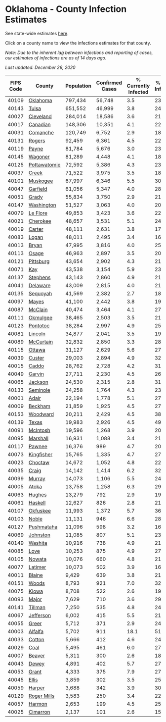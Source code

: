 # Oklahoma - County Infection Estimates

See state-wide estimates [here](/infections/us-ok).

Click on a county name to view the infections estimates for that county.

*Note: Due to the inherent lag between infections and reporting of cases, our estimates of infections are as of 14 days ago.*

*Last updated: December 29, 2020*

|   FIPS Code |                       County |   Population |   Confirmed Cases |   % Currently Infected |   % Total Infected |
|-------------|------------------------------|--------------|-------------------|------------------------|--------------------|
|       40109 |         [Oklahoma](oklahoma) |      797,434 |            56,748 |                    3.5 |               23.7 |
|       40143 |               [Tulsa](tulsa) |      651,552 |            46,999 |                    3.8 |               24.0 |
|       40027 |       [Cleveland](cleveland) |      284,014 |            18,586 |                    3.6 |               21.9 |
|       40017 |         [Canadian](canadian) |      148,306 |            10,351 |                    4.1 |               22.8 |
|       40031 |         [Comanche](comanche) |      120,749 |             6,752 |                    2.9 |               18.5 |
|       40131 |             [Rogers](rogers) |       92,459 |             6,361 |                    4.5 |               22.3 |
|       40119 |               [Payne](payne) |       81,784 |             5,676 |                    3.0 |               23.0 |
|       40145 |           [Wagoner](wagoner) |       81,289 |             4,448 |                    4.1 |               18.1 |
|       40125 | [Pottawatomie](pottawatomie) |       72,592 |             5,386 |                    4.3 |               23.7 |
|       40037 |               [Creek](creek) |       71,522 |             3,975 |                    3.5 |               18.7 |
|       40101 |         [Muskogee](muskogee) |       67,997 |             6,346 |                    5.5 |               30.5 |
|       40047 |         [Garfield](garfield) |       61,056 |             5,347 |                    4.0 |               28.3 |
|       40051 |               [Grady](grady) |       55,834 |             3,750 |                    2.9 |               21.8 |
|       40147 |     [Washington](washington) |       51,527 |             3,063 |                    4.0 |               20.6 |
|       40079 |         [Le Flore](le-flore) |       49,853 |             3,423 |                    3.6 |               22.2 |
|       40021 |         [Cherokee](cherokee) |       48,657 |             3,531 |                    5.1 |               24.0 |
|       40019 |             [Carter](carter) |       48,111 |             2,631 |                    3.8 |               17.5 |
|       40083 |               [Logan](logan) |       48,011 |             2,495 |                    3.4 |               16.5 |
|       40013 |               [Bryan](bryan) |       47,995 |             3,816 |                    4.0 |               25.8 |
|       40113 |               [Osage](osage) |       46,963 |             2,897 |                    3.5 |               20.6 |
|       40121 |       [Pittsburg](pittsburg) |       43,654 |             2,902 |                    4.3 |               21.1 |
|       40071 |                   [Kay](kay) |       43,538 |             3,154 |                    5.9 |               23.7 |
|       40137 |         [Stephens](stephens) |       43,143 |             2,860 |                    4.9 |               21.1 |
|       40041 |         [Delaware](delaware) |       43,009 |             2,815 |                    4.0 |               21.8 |
|       40135 |         [Sequoyah](sequoyah) |       41,569 |             2,382 |                    2.7 |               18.8 |
|       40097 |               [Mayes](mayes) |       41,100 |             2,442 |                    3.8 |               19.3 |
|       40087 |           [McClain](mcclain) |       40,474 |             3,464 |                    4.1 |               27.6 |
|       40111 |         [Okmulgee](okmulgee) |       38,465 |             2,503 |                    3.5 |               21.4 |
|       40123 |         [Pontotoc](pontotoc) |       38,284 |             2,997 |                    4.9 |               25.1 |
|       40081 |           [Lincoln](lincoln) |       34,877 |             2,041 |                    3.5 |               19.1 |
|       40089 |       [McCurtain](mccurtain) |       32,832 |             2,850 |                    3.3 |               28.6 |
|       40115 |             [Ottawa](ottawa) |       31,127 |             2,629 |                    5.6 |               27.8 |
|       40039 |             [Custer](custer) |       29,003 |             2,894 |                    4.9 |               32.0 |
|       40015 |               [Caddo](caddo) |       28,762 |             2,728 |                    4.2 |               31.0 |
|       40049 |             [Garvin](garvin) |       27,711 |             2,230 |                    4.5 |               26.2 |
|       40065 |           [Jackson](jackson) |       24,530 |             2,315 |                    2.8 |               31.5 |
|       40133 |         [Seminole](seminole) |       24,258 |             1,764 |                    4.3 |               23.5 |
|       40001 |               [Adair](adair) |       22,194 |             1,778 |                    5.1 |               27.4 |
|       40009 |           [Beckham](beckham) |       21,859 |             1,925 |                    4.5 |               27.6 |
|       40153 |         [Woodward](woodward) |       20,211 |             2,429 |                    4.5 |               38.7 |
|       40139 |               [Texas](texas) |       19,983 |             2,926 |                    4.5 |               49.5 |
|       40091 |         [McIntosh](mcintosh) |       19,596 |             1,268 |                    3.9 |               20.5 |
|       40095 |         [Marshall](marshall) |       16,931 |             1,088 |                    3.4 |               21.0 |
|       40117 |             [Pawnee](pawnee) |       16,376 |               989 |                    4.7 |               20.7 |
|       40073 |     [Kingfisher](kingfisher) |       15,765 |             1,335 |                    4.7 |               27.4 |
|       40023 |           [Choctaw](choctaw) |       14,672 |             1,052 |                    4.8 |               22.8 |
|       40035 |               [Craig](craig) |       14,142 |             1,414 |                    6.2 |               32.7 |
|       40099 |             [Murray](murray) |       14,073 |             1,106 |                    5.5 |               24.5 |
|       40005 |               [Atoka](atoka) |       13,758 |             1,258 |                    6.3 |               29.6 |
|       40063 |             [Hughes](hughes) |       13,279 |               792 |                    2.9 |               19.4 |
|       40061 |           [Haskell](haskell) |       12,627 |               826 |                    2.8 |               21.2 |
|       40107 |         [Okfuskee](okfuskee) |       11,993 |             1,372 |                    5.7 |               36.6 |
|       40103 |               [Noble](noble) |       11,131 |               946 |                    6.6 |               28.1 |
|       40127 |     [Pushmataha](pushmataha) |       11,096 |               598 |                    3.2 |               16.9 |
|       40069 |         [Johnston](johnston) |       11,085 |               807 |                    5.1 |               23.4 |
|       40149 |           [Washita](washita) |       10,916 |               738 |                    4.9 |               21.2 |
|       40085 |                 [Love](love) |       10,253 |               875 |                    4.9 |               27.4 |
|       40105 |             [Nowata](nowata) |       10,076 |               660 |                    4.8 |               21.9 |
|       40077 |           [Latimer](latimer) |       10,073 |               502 |                    3.9 |               16.1 |
|       40011 |             [Blaine](blaine) |        9,429 |               639 |                    3.8 |               21.4 |
|       40151 |               [Woods](woods) |        8,793 |               921 |                    7.0 |               32.5 |
|       40075 |               [Kiowa](kiowa) |        8,708 |               522 |                    2.6 |               19.8 |
|       40093 |               [Major](major) |        7,629 |               710 |                    3.6 |               29.9 |
|       40141 |           [Tillman](tillman) |        7,250 |               535 |                    4.8 |               24.1 |
|       40067 |       [Jefferson](jefferson) |        6,002 |               415 |                    5.5 |               21.7 |
|       40055 |               [Greer](greer) |        5,712 |               371 |                    2.9 |               24.9 |
|       40003 |           [Alfalfa](alfalfa) |        5,702 |               911 |                   18.1 |               51.2 |
|       40033 |             [Cotton](cotton) |        5,666 |               412 |                    4.6 |               24.2 |
|       40029 |                 [Coal](coal) |        5,495 |               461 |                    6.0 |               27.0 |
|       40007 |             [Beaver](beaver) |        5,311 |               300 |                    2.6 |               18.6 |
|       40043 |               [Dewey](dewey) |        4,891 |               402 |                    5.7 |               27.1 |
|       40053 |               [Grant](grant) |        4,333 |               375 |                    7.9 |               27.6 |
|       40045 |               [Ellis](ellis) |        3,859 |               302 |                    3.5 |               25.6 |
|       40059 |             [Harper](harper) |        3,688 |               342 |                    3.9 |               30.1 |
|       40129 |   [Roger Mills](roger-mills) |        3,583 |               250 |                    3.4 |               22.5 |
|       40057 |             [Harmon](harmon) |        2,653 |               199 |                    4.5 |               25.0 |
|       40025 |         [Cimarron](cimarron) |        2,137 |               101 |                    2.6 |               15.8 |